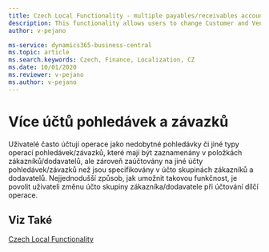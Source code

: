 ```yaml
---
title: Czech Local Functionality - multiple payables/receivables accounts | Microsoft Docs
description: This functionality allows users to change Customer and Vendor posting groups in the moment of posing a particular transaction.
author: v-pejano

ms-service: dynamics365-business-central
ms.topic: article
ms.search.keywords: Czech, Finance, Localization, CZ
ms.date: 10/01/2020
ms.reviewer: v-pejano
ms.author: v-pejano
---
```


# Více účtů pohledávek a závazků

Uživatelé často účtují operace jako nedobytné pohledávky či jiné typy operací pohledávek/závazků, které mají být zaznamenány v položkách zákazníků/dodavatelů, ale zároveň zaúčtovány na jiné účty pohledávek/závazků než jsou specifikovány v účto skupinách zákazníků a dodavatelů. Nejjednodušší způsob, jak umožnit takovou funkčnost, je povolit uživateli změnu účto skupiny zákazníka/dodavatele při účtování dílčí operace.

## Viz Také

[Czech Local Functionality](czech-local-functionality.md)
